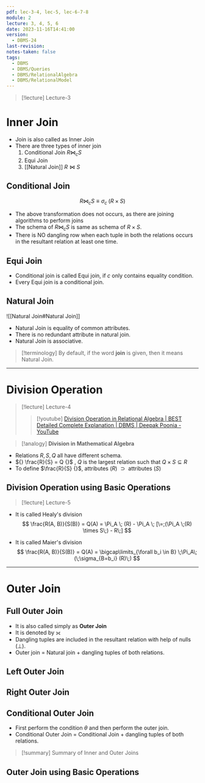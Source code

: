 ```yaml
---
pdf: lec-3-4, lec-5, lec-6-7-8
module: 2
lecture: 3, 4, 5, 6
date: 2023-11-16T14:41:00
version:
  - DBMS-24
last-revision: 
notes-taken: false
tags:
  - DBMS
  - DBMS/Queries
  - DBMS/RelationalAlgebra
  - DBMS/RelationalModel
---
```


> [!lecture] Lecture-3

# Inner Join
- Join is also called as Inner Join
- There are three types of inner join
	1. Conditional Join ${} R \bowtie_c S {}$
	2. Equi Join
	3. [[Natural Join]] ${} R \bowtie S {}$

## Conditional Join

$$
R \bowtie_c S \equiv \sigma_c \;(R \times S)
$$
- The above transformation does not occurs, as there are joining algorithms to perform joins
- The schema of ${} R \bowtie_c S {}$ is same as schema of ${} R \times S {}$.
- There is NO dangling row when each tuple in both the relations occurs in the resultant relation at least one time.

## Equi Join
- Conditional join is called Equi join, if $c {}$ only contains equality condition.
- Every Equi join is a conditional join.

## Natural Join
![[Natural Join#Natural Join]]
- Natural Join is equality of common attributes.
- There is no redundant attribute in natural join.
- Natural Join is associative.

> [!terminology] By default, if the word **join** is given, then it means Natural Join.

---
# Division Operation
> [!lecture] Lecture-4
>> [!youtube] [Division Operation in Relational Algebra | BEST Detailed Complete Explanation | DBMS | Deepak Poonia - YouTube](https://www.youtube.com/watch?v=Zzjy-q667r0)

> [!analogy]
> **Division in Mathematical Algebra** 

- Relations ${} R, S, Q {}$ all have different schema.
- ${} \frac{R}{S} = Q {}$ , ${} Q$ is the largest relation such that $Q \times S \subseteq R$
- To define $\frac{R}{S} {}$, attributes ($R$) ${} \supset {}$ attributes ($S {}$) 

## Division Operation using Basic Operations
> [!lecture] Lecture-5

- It is called Healy's division
$$
\frac{R(A, B)}{S(B)} = Q(A) = \Pi_A \; (R) - \Pi_A \; [\=;(\Pi_A \;(R) \times S\;) - R\;]
$$

- It is called Maier's division
$$
\frac{R(A, B)}{S(B)} = Q(A) = \bigcap\limits_{\forall b_i \in B} \;\Pi_A\;(\;\sigma_{B=b_i} (R)\;)
$$

---
# Outer Join

## Full Outer Join
- It is also called simply as **Outer Join**
- It is denoted by ⟗
- Dangling tuples are included in the resultant relation with help of nulls (${} \bot {}$).
- Outer join = Natural join + dangling tuples of both relations.

## Left Outer Join

## Right Outer Join


## Conditional Outer Join
- First perform the condition ${} \theta {}$ and then perform the outer join.
- Conditional Outer Join = Conditional Join + dangling tuples of both relations.


> [!summary] Summary of Inner and Outer Joins


## Outer Join using Basic Operations
